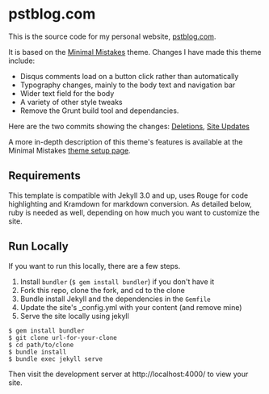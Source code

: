 # pstblog.com

This is the source code for my personal website, [pstblog.com](http://pstblog.com).  

It is based on the [Minimal Mistakes](https://github.com/mmistakes/minimal-mistakes) theme.  Changes I have made this theme include:

* Disqus comments load on a button click rather than automatically
* Typography changes, mainly to the body text and navigation bar
* Wider text field for the body 
* A variety of other style tweaks
* Remove the Grunt build tool and dependancies.   

Here are the two commits showing the changes:
[Deletions](https://github.com/psthomas/psthomas.github.io/commit/30b59fc6bb13ba3d1b471b216061fe1894aa7ba3), 
[Site Updates](https://github.com/psthomas/psthomas.github.io/commit/afd450bfd56a1778be1016385fd35cb5435a50f8)

A more in-depth description of this theme's features is available at the Minimal Mistakes [theme setup page](http://mmistakes.github.io/minimal-mistakes/theme-setup/).  

## Requirements

This template is compatible with Jekyll 3.0 and up, uses Rouge for code highlighting and Kramdown for markdown conversion.  As detailed below, ruby is needed as well, depending on how much you want to customize the site.  

## Run Locally

If you want to run this locally, there are a few steps. 

1. Install `bundler` (`$ gem install bundler`) if you don't have it 
2. Fork this repo, clone the fork, and cd to the clone
3. Bundle install Jekyll and the dependencies in the `Gemfile`
4. Update the site's _config.yml with your content (and remove mine)
5. Serve the site locally using jekyll

```
$ gem install bundler 
$ git clone url-for-your-clone
$ cd path/to/clone
$ bundle install
$ bundle exec jekyll serve 
```

Then visit the development server at http://localhost:4000/ to view your site.  

